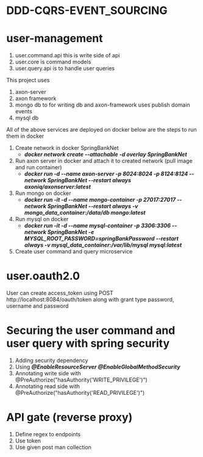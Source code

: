# DDD-CQRS-EVENT_SOURCING

# user-management
1. user.command.api this is write side of api
2. user.core is command models
3. user.query.api is to handle user queries

This project uses 
1. axon-server
2. axon framework
3. mongo db to for writing db and axon-framework uses publish domain events
4. mysql db 

All of the above services are deployed on docker below are the steps to run them in docker
1. Create network in docker SpringBankNet
    - **_docker network create --attachable -d overlay SpringBankNet_**
2. Run axon server in docker and attach it to created network (pull image and run container)
    - **_docker run -d --name axon-server -p 8024:8024 -p 8124:8124 --network SpringBankNet --restart always axoniq/axonserver:latest_**
3. Run mongo on docker
    - **_docker run -it -d --name mongo-container -p 27017:27017 --network SpringBankNet --restart always -v mongo_data_container:/data/db mongo:latest_**
4. Run mysql on docker
    - **_docker run -it -d --name mysql-container -p 3306:3306 --network SpringBankNet -e MYSQL_ROOT_PASSWORD=springBankPassword --restart always -v mysql_data_container:/var/lib/mysql mysql:latest_**
5. Create user command and query microservice 


# user.oauth2.0

User can create access_token using 
POST http://localhost:8084/oauth/token along with grant type password, username and password


# Securing the user command and user query with spring security 
1. Adding security dependency 
2. Using **_@EnableResourceServer @EnableGlobalMethodSecurity_**
3. Annotating write side with @PreAuthorize("hasAuthority('WRITE_PRIVILEGE')")
4. Annotating read side with @PreAuthorize("hasAuthority('READ_PRIVILEGE')")

# API gate (reverse proxy)
1. Define regex to endpoints
2. Use token 
3. Use given post man collection